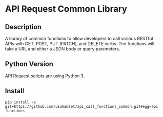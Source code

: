 # API Request Common Library

## Description

A library of common functions to allow developers to call various RESTful APIs with GET, 
POST, PUT (PATCH), and DELETE verbs. The functions will take a URL and either a JSON body or 
query parameters.

## Python Version

API Request scripts are using Python 3.

## Install

```pip install -e git+https://github.com/usuhamlet/api_call_functions_common.git#egg=apifunctions```
